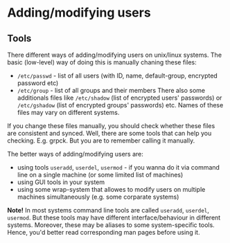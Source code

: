 
# Adding/modifying users

## Tools
There different ways of adding/modifying users on unix/linux systems. The basic (low-level) way of doing this is manually chaning these files:
  * `/etc/passwd` - list of all users (with ID, name, default-group, encrypted password etc)
  * `/etc/group` - list of all groups and their members
There also some additionals files like `/etc/shadow` (list of encrypted users' passwords) or `/etc/gshadow` (list of encrypted groups' passwords) etc. Names of these files may vary on different systems.

If you change these files manually, you should check whether these files are consistent and synced. Well, there are some tools that can help you checking. E.g. grpck. But you are to remember calling it manually.

The better ways of adding/modifying users are:
  * using tools `useradd`, `userdel`, `usermod` - if you wanna do it via command line on a single machine (or some limited list of machines)
  * using GUI tools in your system
  * using some wrap-system that allowes to modify users on multiple machines simultaneously (e.g. some corparate systems)

**Note!** In most systems command line tools are called `useradd`, `userdel`, `usermod`. But these tools may have different interface/behaviour in different systems. Moreover, these may be aliases to some system-specific tools. Hence, you'd better read corresponding man pages before using it.
